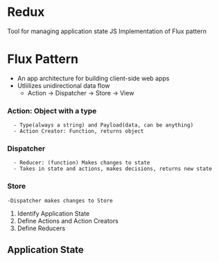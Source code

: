 # Redux 
Tool for managing application state 
JS Implementation of Flux pattern

# Flux Pattern 
- An app architecture for building client-side web apps 
- Utliilizes unidirectional data flow 
    - Action -> Dispatcher -> Store -> View 

### Action: Object with a type
      - Type(always a string) and Payload(data, can be anything)
      - Action Creator: Function, returns object 
###  Dispatcher
      - Reducer: (function) Makes changes to state 
      - Takes in state and actions, makes decisions, returns new state
### Store 
    -Dispatcher makes changes to Store 

1. Identify Application State 
2. Define Actions and Action Creators 
3. Define Reducers 

## Application State 
